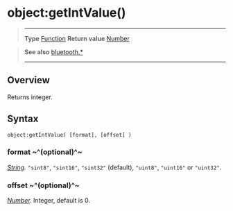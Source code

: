 # object:getIntValue()

> --------------------- ------------------------------------------------------------------------------------------
> __Type__              [Function](https://docs.coronalabs.com/api/type/Function.html)
> __Return value__      [Number](https://docs.coronalabs.com/api/type/Number.html)


> __See also__          [bluetooth.*](/plugin/bluetooth.md)
> --------------------- ------------------------------------------------------------------------------------------

## Overview

Returns integer.

## Syntax

	object:getIntValue( [format], [offset] )

### format ~^(optional)^~
_[String](https://docs.coronalabs.com/api/type/String.html)._ `"sint8"`, `"sint16"`, `"sint32"` (default), `"uint8"`, `"uint16"` or `"uint32"`.

### offset ~^(optional)^~
_[Number](https://docs.coronalabs.com/api/type/Number.html)._ Integer, default is 0.